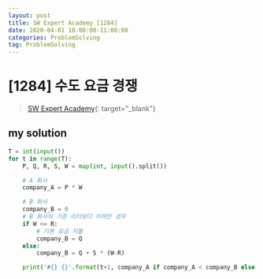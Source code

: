 ```yaml
---
layout: post
title: SW Expert Academy [1284]
date: 2020-04-01 10:00:00-11:00:00
categories: ProblemSolving
tag: ProblemSolving
---
```


# [1284] 수도 요금 경쟁
> [SW Expert Academy](https://swexpertacademy.com/main/main.do){: target="_blank"}

## my solution
```python
T = int(input())
for t in range(T):
    P, Q, R, S, W = map(int, input().split())

    # A 회사
    company_A = P * W

    # B 회사
    company_B = 0
    # B 회사의 기준 리터보다 이하인 경우
    if W <= R:
        # 기본 요금 지불
        company_B = Q
    else:
        company_B = Q + S * (W-R)

    print('#{} {}'.format(t+1, company_A if company_A < company_B else company_B))
```

